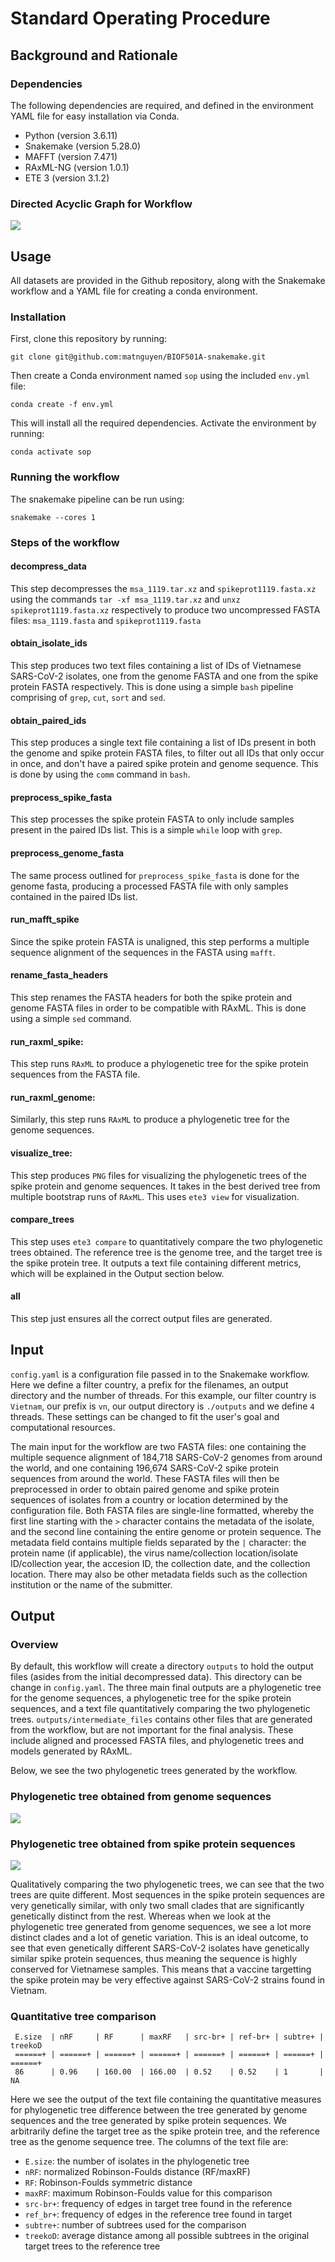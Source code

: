 # Standard Operating Procedure
## Background and Rationale

### Dependencies
The following dependencies are required, and defined in the environment YAML file for easy installation via Conda.

* Python (version 3.6.11)
* Snakemake (version 5.28.0)
* MAFFT (version 7.471)
* RAxML-NG (version 1.0.1)
* ETE 3 (version 3.1.2)

### Directed Acyclic Graph for Workflow
![](images/dag.svg) 


## Usage
All datasets are provided in the Github repository, along with the Snakemake workflow and a YAML file for creating a conda environment. 

### Installation
First, clone this repository by running: 

`git clone git@github.com:matnguyen/BIOF501A-snakemake.git`

Then create a Conda environment named `sop` using the included `env.yml` file:

`conda create -f env.yml`

This will install all the required dependencies. Activate the environment by running:

`conda activate sop`

### Running the workflow
The snakemake pipeline can be run using:

`snakemake --cores 1`

### Steps of the workflow
#### decompress_data
This step decompresses the `msa_1119.tar.xz` and `spikeprot1119.fasta.xz` using the commands `tar -xf msa_1119.tar.xz` and `unxz spikeprot1119.fasta.xz` respectively to produce two uncompressed FASTA files: `msa_1119.fasta` and `spikeprot1119.fasta`

#### obtain_isolate_ids
This step produces two text files containing a list of IDs of Vietnamese SARS-CoV-2 isolates, one from the genome FASTA and one from the spike protein FASTA respectively. This is done using a simple `bash` pipeline comprising of `grep`, `cut`, `sort` and `sed`.

#### obtain_paired_ids
This step produces a single text file containing a list of IDs present in both the genome and spike protein FASTA files, to filter out all IDs that only occur in once, and don't have a paired spike protein and genome sequence. This is done by using the `comm` command in `bash`.

#### preprocess_spike_fasta
This step processes the spike protein FASTA to only include samples present in the paired IDs list. This is a simple `while` loop with `grep`. 

#### preprocess_genome_fasta
The same process outlined for `preprocess_spike_fasta` is done for the genome fasta, producing a processed FASTA file with only samples contained in the paired IDs list.

#### run_mafft_spike
Since the spike protein FASTA is unaligned, this step performs a multiple sequence alignment of the sequences in the FASTA using `mafft`.

#### rename_fasta_headers
This step renames the FASTA headers for both the spike protein and genome FASTA files in order to be compatible with RAxML. This is done using a simple `sed` command.

#### run_raxml_spike:
This step runs `RAxML` to produce a phylogenetic tree for the spike protein sequences from the FASTA file.

#### run_raxml_genome:
Similarly, this step runs `RAxML` to produce a phylogenetic tree for the genome sequences.

#### visualize_tree:
This step produces `PNG` files for visualizing the phylogenetic trees of the spike protein and genome sequences. It takes in the best derived tree from multiple bootstrap runs of `RAxML`. This uses `ete3 view` for visualization.

#### compare_trees
This step uses `ete3 compare` to quantitatively compare the two phylogenetic trees obtained. The reference tree is the genome tree, and the target tree is the spike protein tree. It outputs a text file containing different metrics, which will be explained in the Output section below.

#### all
This step just ensures all the correct output files are generated.


## Input
`config.yaml` is a configuration file passed in to the Snakemake workflow. Here we define a filter country, a prefix for the filenames, an output directory and the number of threads. For this example, our filter country is `Vietnam`, our prefix is `vn`, our output directory is `./outputs` and we define `4` threads. These settings can be changed to fit the user's goal and computational resources. 

The main input for the workflow are two FASTA files: one containing the multiple sequence alignment of 184,718 SARS-CoV-2 genomes from around the world, and one containing 196,674 SARS-CoV-2 spike protein sequences from around the world. These FASTA files will then be preprocessed in order to obtain paired genome and spike protein sequences of isolates from a country or location determined by the configuration file. Both FASTA files are single-line formatted, whereby the first line starting with the `>` character contains the metadata of the isolate, and the second line containing the entire genome or protein sequence. The metadata field contains multiple fields separated by the `|` character: the protein name (if applicable), the virus name/collection location/isolate ID/collection year, the accesion ID, the collection date, and the collection location. There may also be other metadata fields such as the collection institution or the name of the submitter.   

## Output
### Overview
By default, this workflow will create a directory `outputs` to hold the output files (asides from the initial decompressed data). This directory can be change in `config.yaml`. The three main final outputs are a phylogenetic tree for the genome sequences, a phylogenetic tree for the spike protein sequences, and a text file quantitatively comparing the two phylogenetic trees. `outputs/intermediate_files` contains other files that are generated from the workflow, but are not important for the final analysis. These include aligned and processed FASTA files, and phylogenetic trees and models generated by RAxML.

Below, we see the two phylogenetic trees generated by the workflow. 

### Phylogenetic tree obtained from genome sequences
![](/images/vn_msa_tree.png)

### Phylogenetic tree obtained from spike protein sequences
![](/images/vn_spikeprot_tree.png)

Qualitatively comparing the two phylogenetic trees, we can see that the two trees are quite different. Most sequences in the spike protein sequences are very genetically similar, with only two small clades that are significantly genetically distinct from the rest. Whereas when we look at the phylogenetic tree generated from genome sequences, we see a lot more distinct clades and a lot of genetic variation. This is an ideal outcome, to see that even genetically different SARS-CoV-2 isolates have genetically similar spike protein sequences, thus meaning the sequence is highly conserved for Vietnamese samples. This means that a vaccine targetting the spike protein may be very effective against SARS-CoV-2 strains found in Vietnam. 

### Quantitative tree comparison
```
 E.size  | nRF     | RF      | maxRF   | src-br+ | ref-br+ | subtre+ | treekoD
 ======+ | ======+ | ======+ | ======+ | ======+ | ======+ | ======+ | ======+
 86      | 0.96    | 160.00  | 166.00  | 0.52    | 0.52    | 1       | NA
 ```
 
Here we see the output of the text file containing the quantitative measures for phylogenetic tree difference between the tree generated by genome sequences and the tree generated by spike protein sequences. We arbitrarily define the target tree as the spike protein tree, and the reference tree as the genome sequence tree. The columns of the text file are:

* `E.size`: the number of isolates in the phylogenetic tree
* `nRF`: normalized Robinson-Foulds distance (RF/maxRF)
* `RF`: Robinson-Foulds symmetric distance
* `maxRF`: maximum Robinson-Foulds value for this comparison
* `src-br+`: frequency of edges in target tree found in the reference
* `ref_br+`: frequency of edges in the reference tree found in target
* `subtre+`: number of subtrees used for the comparison
* `treekoD`: average distance among all possible subtrees in the original target trees to the reference tree
